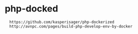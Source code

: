 # php-docked

      https://github.com/kasperisager/php-dockerized
      http://avnpc.com/pages/build-php-develop-env-by-docker
